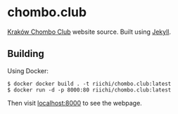 chombo.club
===========

[Kraków Chombo Club](https://chombo.club) website source. Built using [Jekyll](https://jekyllrb.com/).

## Building
Using Docker:
```
$ docker docker build . -t riichi/chombo.club:latest
$ docker run -d -p 8000:80 riichi/chombo.club:latest
```
Then visit [localhost:8000](http://localhost:8000) to see the webpage.

